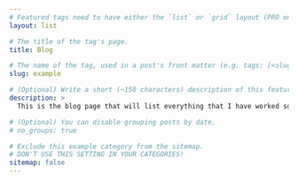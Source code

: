 ```yaml
---
# Featured tags need to have either the `list` or `grid` layout (PRO only).
layout: list

# The title of the tag's page.
title: Blog

# The name of the tag, used in a post's front matter (e.g. tags: [<slug>]).
slug: example

# (Optional) Write a short (~150 characters) description of this featured tag.
description: >
  This is the blog page that will list everything that I have worked so far.

# (Optional) You can disable grouping posts by date.
# no_groups: true

# Exclude this example category from the sitemap.
# DON'T USE THIS SETTING IN YOUR CATEGORIES!
sitemap: false
---
```

